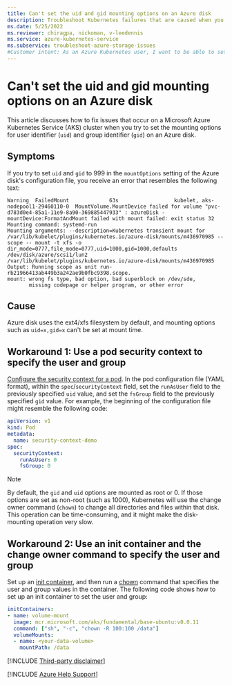```yaml
---
title: Can't set the uid and gid mounting options on an Azure disk
description: Troubleshoot Kubernetes failures that are caused when you try to set the uid and GID mounting options on an Azure disk.
ms.date: 5/25/2022
ms.reviewer: chiragpa, nickoman, v-leedennis
ms.service: azure-kubernetes-service
ms.subservice: troubleshoot-azure-storage-issues
#Customer intent: As an Azure Kubernetes user, I want to be able to set the uid and gid mounting options on an Azure disk so that I can successfully use my Azure Kubernetes Service (AKS) cluster.
---
```

# Can't set the uid and gid mounting options on an Azure disk

This article discusses how to fix issues that occur on a Microsoft Azure Kubernetes Service (AKS) cluster when you try to set the mounting options for user identifier (`uid`) and group identifier (`gid`) on an Azure disk.

## Symptoms

If you try to set `uid` and `gid` to 999 in the `mountOptions` setting of the Azure disk's configuration file, you receive an error that resembles the following text:

```output
Warning  FailedMount             63s                  kubelet, aks-nodepool1-29460110-0  MountVolume.MountDevice failed for volume "pvc-d783d0e4-85a1-11e9-8a90-369885447933" : azureDisk - mountDevice:FormatAndMount failed with mount failed: exit status 32
Mounting command: systemd-run
Mounting arguments: --description=Kubernetes transient mount for /var/lib/kubelet/plugins/kubernetes.io/azure-disk/mounts/m436970985 --scope -- mount -t xfs -o dir_mode=0777,file_mode=0777,uid=1000,gid=1000,defaults /dev/disk/azure/scsi1/lun2 /var/lib/kubelet/plugins/kubernetes.io/azure-disk/mounts/m436970985
Output: Running scope as unit run-rb21966413ab449b3a242ae9b0fbc9398.scope.
mount: wrong fs type, bad option, bad superblock on /dev/sde,
       missing codepage or helper program, or other error
```

## Cause

Azure disk uses the ext4/xfs filesystem by default, and mounting options such as `uid=x,gid=x` can't be set at mount time.

## Workaround 1: Use a pod security context to specify the user and group

[Configure the security context for a pod](https://kubernetes.io/docs/tasks/configure-pod-container/security-context/). In the pod configuration file (YAML format), within the `spec`/`securityContext` field, set the `runAsUser` field to the previously specified `uid` value, and set the `fsGroup` field to the previously specified `gid` value. For example, the beginning of the configuration file might resemble the following code:

```yaml
apiVersion: v1
kind: Pod
metadata:
  name: security-context-demo
spec:
  securityContext:
    runAsUser: 0
    fsGroup: 0
```

> [!NOTE]
> By default, the `gid` and `uid` options are mounted as root or 0. If those options are set as non-root (such as 1000), Kubernetes will use the change owner command (`chown`) to change all directories and files within that disk. This operation can be time-consuming, and it might make the disk-mounting operation very slow.

## Workaround 2: Use an init container and the change owner command to specify the user and group

Set up an [init container](https://kubernetes.io/docs/concepts/workloads/pods/init-containers/), and then run a [chown](https://pubs.opengroup.org/onlinepubs/9699919799/utilities/chown.html) command that specifies the user and group values in the container. The following code shows how to set up an init container to set the user and group:

```yaml
initContainers:
- name: volume-mount
  image: mcr.microsoft.com/aks/fundamental/base-ubuntu:v0.0.11
  command: ["sh", "-c", "chown -R 100:100 /data"]
  volumeMounts:
  - name: <your-data-volume>
    mountPath: /data
```

[!INCLUDE [Third-party disclaimer](../../includes/third-party-disclaimer.md)]

[!INCLUDE [Azure Help Support](../../includes/azure-help-support.md)]
